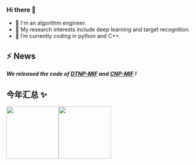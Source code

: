 ### Hi there 👋

- 🔭  I'm an algorithm engineer.
- 🌱 My research interests include deep learning and target recognition. 
- 🤔 I’m currently coding in python and C++.

## ⚡  **News**

_**We released the  code of [DTNP-MIF](https://github.com/MorvanLi/DTNP-MIF) and [CNP-MIF](https://github.com/MorvanLi/CNP-MIF) !**_

## 今年汇总 ✨

<img align="" height="137px" src="https://github-readme-stats.vercel.app/api?username=MorvanLi&hide_title=true&hide_border=true&show_icons=true&include_all_commits=true&line_height=21&bg_color=0,EC6C6C,FFD479,FFFC79,73FA79&theme=graywhite&locale=cn" /><img align="" height="137px" src="https://github-readme-stats.vercel.app/api/top-langs/?username=MorvanLi&hide_title=true&hide_border=true&layout=compact&bg_color=0,73FA79,73FDFF,D783FF&theme=graywhite&locale=cn" />













